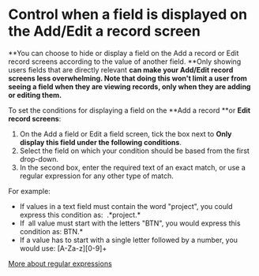 

# Control when a field is displayed on the Add/Edit a record screen

**You can choose to hide or display a field on the Add a record or Edit record screens according to the value of another field. **Only showing users fields that are directly relevant&nbsp;**can make your Add/Edit record screens less overwhelming. Note that doing this won't limit a user from seeing a field when they are viewing records, only when they are adding or editing them.**

To set the conditions for displaying a field on the **Add a record&nbsp;**or&nbsp;**Edit record screens**:

1. On the Add a field or Edit a field screen, tick the box next to **Only display this field under the following conditions**.
2. Select the field on which your condition should be based from the first drop-down.
3. In the second box, enter the required text of an exact match, or use a regular expression for any other type of match.

For example:
   
   * If values in a text field must contain the word "project", you could express this condition as: &nbsp;.\*project.\*&nbsp;
   * If &nbsp;all value must start with the letters "BTN", you would express this condition as: BTN.\*
   * If a value has to start with a single letter followed by a number, you would use: [A-Za-z][0-9]+

   [More about regular expressions](http://www.regular-expressions.info/tutorial.html)